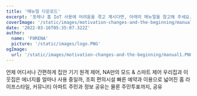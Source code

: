 ```yaml
---
title: '매뉴얼 다운로드'
excerpt: '포레나 홈 IoT 사용에 어려움을 겪고 계시다면, 아래의 매뉴얼을 참고해 주세요. 언제 어디서나 간편하게 집안 기기 원격 제어, NA만의 모드 & 스마트 제어,우리집과 이웃집은 에너지를 얼마나 사용 중일까,편의시설 빠른 예약과 이용으로 넓어진 홈 라이프스타일,아파트 주민과 정보 공유는 물론 주민투표까지'
coverImage: '/static/images/motivation-changes-and-the-beginning/manual1.PNG'
date: '2022-03-16T05:35:07.322Z' 
author:
  name: 'FORENA'
  picture: '/static/images/logo.PNG'
ogImage:
  url: '/static/images/motivation-changes-and-the-beginning/manual1.PNG'
--- 
```


언제 어디서나 간편하게 집안 기기 원격 제어, NA만의 모드 & 스마트 제어
우리집과 이웃집은 에너지를 얼마나 사용 중일까, 조회
편의시설 빠른 예약과 이용으로 넓어진 홈 라이프스타일, 커뮤니티
아파트 주민과 정보 공유는 물론 주민투표까지, 공유
